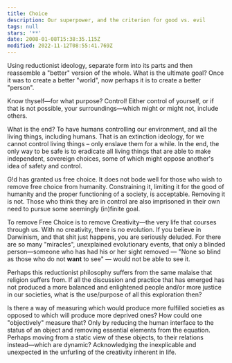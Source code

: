 ```yaml
---
title: Choice
description: Our superpower, and the criterion for good vs. evil
tags: null
stars: '**'
date: 2008-01-08T15:38:35.115Z
modified: 2022-11-12T08:55:41.769Z
---
```


Using reductionist ideology, separate form into its parts and then reassemble a "better" version of the whole. What is the ultimate goal? Once it was to create a better "world", now perhaps it is to create a better "person".

Know thyself&mdash;for what purpose? Control! Either control of yourself, or if that is not possible, your surroundings&mdash;which might or might not, include others.

What is the end? To have humans controlling our environment, and all the living things, including humans. That is an extinction ideology, for we cannot control living things &ndash; only enslave them for a while. In the end, the only way to be safe is to eradicate all living things that are able to make independent, sovereign choices, some of which might oppose another's idea of safety and control.

G!d has granted us free choice. It does not bode well for those who wish to remove free choice from humanity. Constraining it, limiting it for the good of humanity and the proper functioning of a society, is acceptable. Removing it is not. Those who think they are in control are also imprisoned in their own need to pursue some seemingly (in)finite goal.

To remove Free Choice is to remove Creativity&mdash;the very life that courses through us. With no creativity, there is no evolution. If you believe in Darwinism, and that shit just happens, you are seriously deluded. For there are so many "miracles", unexplained evolutionary events, that only a blinded person&mdash;someone who has had his or her sight removed &mdash; "None so blind as those who do not **want** to see" &mdash; would not be able to see it.

Perhaps this reductionist philosophy suffers from the same malaise that religion suffers from. If all the discussion and practice that has emerged has not produced a more balanced and enlightened people and/or more justice in our societies, what is the use/purpose of all this exploration then?

Is there a way of measuring which would produce more fulfilled societies as opposed to which will produce more deprived ones? How could one "objectively" measure that? Only by reducing the human interface to the status of an object and removing essential elements from the equation. Perhaps moving from a static view of these objects, to their relations instead&mdash;which are dynamic? Acknowledging the inexplicable and unexpected in the unfurling of the creativity inherent in life.
